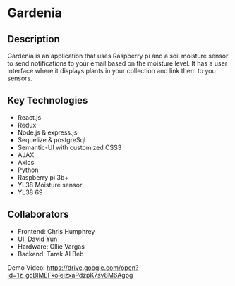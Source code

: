 <h1>Gardenia</h1>

<h2>Description</h2>
Gardenia is an application that uses Raspberry pi and a soil moisture sensor to send notifications to your email based on the moisture level.
It has a user interface where it displays plants in your collection and link them to you sensors.

## Key Technologies
 * React.js
 * Redux
 * Node.js & express.js
 * Sequelize & postgreSql
 * Semantic-UI with customized CSS3
 * AJAX
 * Axios
 * Python 
 * Raspberry pi 3b+
 * YL38 Moisture sensor
 * YL38 69 

## Collaborators
 * Frontend: Chris Humphrey 
 * UI: David Yun 
 * Hardware: Ollie Vargas 
 * Backend: Tarek Al Beb


Demo Video: https://drive.google.com/open?id=1z_gcBlMEFkolejzxaPdzpK7sv8M6Agpg
